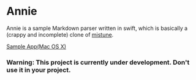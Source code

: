 Annie
=====

Annie is a sample Markdown parser written in swift, which is basically a (crappy and incomplete) clone of [mistune](https://github.com/lepture/mistune).

[Sample App(Mac OS X)](https://github.com/skyline75489/Pad)

### Warning: This project is currently under development. Don't use it in your project.
